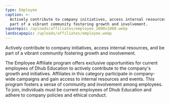 ```yaml
---
type: Employee
caption: >-
  Actively contribute to company initiatives, access internal resources, and be
  part of a vibrant community fostering growth and involvement.
squarepic: /uploads/affiliates/employee_1080x1080.webp
landscapepic: /uploads/affiliates/employee.webp
---
```


Actively contribute to company initiatives, access internal resources, and be part of a vibrant community fostering growth and involvement.

The Employee Affiliate program offers exclusive opportunities for current employees of Dhub Education to actively contribute to the company's growth and initiatives. Affiliates in this category participate in company-wide campaigns and gain access to internal resources and events. This program fosters a sense of community and involvement among employees. To join, individuals must be current employees of Dhub Education and adhere to company policies and ethical conduct.
